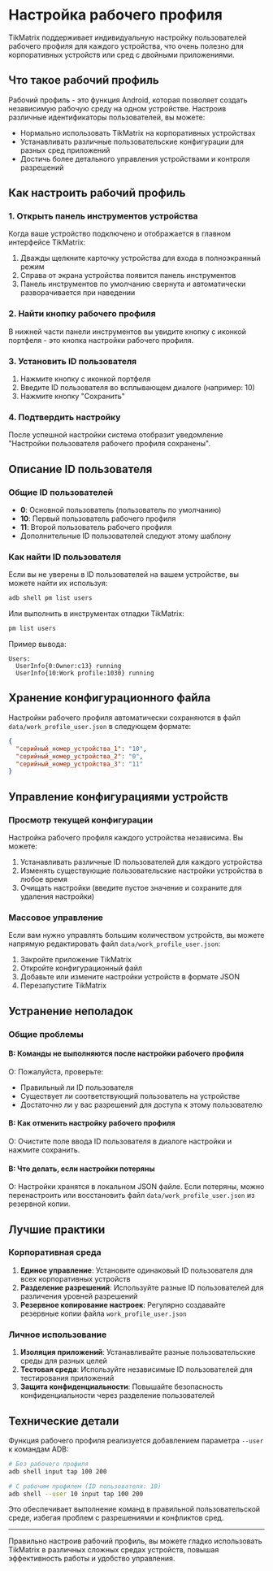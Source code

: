# Настройка рабочего профиля

TikMatrix поддерживает индивидуальную настройку пользователей рабочего профиля для каждого устройства, что очень полезно для корпоративных устройств или сред с двойными приложениями.

## Что такое рабочий профиль

Рабочий профиль - это функция Android, которая позволяет создать независимую рабочую среду на одном устройстве. Настроив различные идентификаторы пользователей, вы можете:

- Нормально использовать TikMatrix на корпоративных устройствах
- Устанавливать различные пользовательские конфигурации для разных сред приложений
- Достичь более детального управления устройствами и контроля разрешений

## Как настроить рабочий профиль

### 1. Открыть панель инструментов устройства

Когда ваше устройство подключено и отображается в главном интерфейсе TikMatrix:

1. Дважды щелкните карточку устройства для входа в полноэкранный режим
2. Справа от экрана устройства появится панель инструментов
3. Панель инструментов по умолчанию свернута и автоматически разворачивается при наведении

### 2. Найти кнопку рабочего профиля

В нижней части панели инструментов вы увидите кнопку с иконкой портфеля - это кнопка настройки рабочего профиля.

### 3. Установить ID пользователя

1. Нажмите кнопку с иконкой портфеля
2. Введите ID пользователя во всплывающем диалоге (например: 10)
3. Нажмите кнопку "Сохранить"

### 4. Подтвердить настройку

После успешной настройки система отобразит уведомление "Настройки пользователя рабочего профиля сохранены".

## Описание ID пользователя

### Общие ID пользователей

- **0**: Основной пользователь (пользователь по умолчанию)
- **10**: Первый пользователь рабочего профиля
- **11**: Второй пользователь рабочего профиля
- Дополнительные ID пользователей следуют этому шаблону

### Как найти ID пользователя

Если вы не уверены в ID пользователей на вашем устройстве, вы можете найти их используя:

```bash
adb shell pm list users
```

Или выполнить в инструментах отладки TikMatrix:

```bash
pm list users
```

Пример вывода:

```text
Users:
  UserInfo{0:Owner:c13} running
  UserInfo{10:Work profile:1030} running
```

## Хранение конфигурационного файла

Настройки рабочего профиля автоматически сохраняются в файл `data/work_profile_user.json` в следующем формате:

```json
{
  "серийный_номер_устройства_1": "10",
  "серийный_номер_устройства_2": "0",
  "серийный_номер_устройства_3": "11"
}
```

## Управление конфигурациями устройств

### Просмотр текущей конфигурации

Настройка рабочего профиля каждого устройства независима. Вы можете:

1. Устанавливать различные ID пользователей для каждого устройства
2. Изменять существующие пользовательские настройки устройства в любое время
3. Очищать настройки (введите пустое значение и сохраните для удаления настройки)

### Массовое управление

Если вам нужно управлять большим количеством устройств, вы можете напрямую редактировать файл `data/work_profile_user.json`:

1. Закройте приложение TikMatrix
2. Откройте конфигурационный файл
3. Добавьте или измените настройки устройств в формате JSON
4. Перезапустите TikMatrix

## Устранение неполадок

### Общие проблемы

#### В: Команды не выполняются после настройки рабочего профиля

О: Пожалуйста, проверьте:

- Правильный ли ID пользователя
- Существует ли соответствующий пользователь на устройстве
- Достаточно ли у вас разрешений для доступа к этому пользователю

#### В: Как отменить настройку рабочего профиля

О: Очистите поле ввода ID пользователя в диалоге настройки и нажмите сохранить.

#### В: Что делать, если настройки потеряны

О: Настройки хранятся в локальном JSON файле. Если потеряны, можно перенастроить или восстановить файл `data/work_profile_user.json` из резервной копии.

## Лучшие практики

### Корпоративная среда

1. **Единое управление**: Установите одинаковый ID пользователя для всех корпоративных устройств
2. **Разделение разрешений**: Используйте разные ID пользователей для различения уровней разрешений
3. **Резервное копирование настроек**: Регулярно создавайте резервные копии файла `work_profile_user.json`

### Личное использование

1. **Изоляция приложений**: Устанавливайте разные пользовательские среды для разных целей
2. **Тестовая среда**: Используйте независимые ID пользователей для тестирования приложений
3. **Защита конфиденциальности**: Повышайте безопасность конфиденциальности через разделение пользователей

## Технические детали

Функция рабочего профиля реализуется добавлением параметра `--user` к командам ADB:

```bash
# Без рабочего профиля
adb shell input tap 100 200

# С рабочим профилем (ID пользователя: 10)
adb shell --user 10 input tap 100 200
```

Это обеспечивает выполнение команд в правильной пользовательской среде, избегая проблем с разрешениями и конфликтов сред.

---

Правильно настроив рабочий профиль, вы можете гладко использовать TikMatrix в различных сложных средах устройств, повышая эффективность работы и удобство управления.
